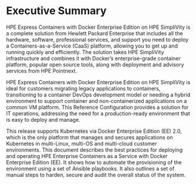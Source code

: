 # Executive Summary

HPE Express Containers with Docker Enterprise Edition on HPE SimpliVity is a complete solution from Hewlett Packard Enterprise that includes all the hardware, software, professional services, and support you need to deploy a Containers-as-a-Service \(CaaS\) platform, allowing you to get up and running quickly and efficiently. The solution takes HPE SimpliVity infrastructure and combines it with Docker’s enterprise-grade container platform, popular open source tools, along with deployment and advisory services from HPE Pointnext.

HPE Express Containers with Docker Enterprise Edition on HPE SimpliVity is ideal for customers migrating legacy applications to containers, transitioning to a container DevOps development model or needing a hybrid environment to support container and non-containerized applications on a common VM platform. This Reference Configuration provides a solution for IT operations, addressing the need for a production-ready environment that is easy to deploy and manage.

This release supports Kubernetes via Docker Enterprise Edition \(EE\) 2.0, which is the only platform that manages and secures applications on Kubernetes in multi-Linux, multi-OS and multi-cloud customer environments. This document describes the best practices for deploying and operating HPE Enterprise Containers as a Service with Docker Enterprise Edition \(EE\). It shows how to automate the provisioning of the environment using a set of Ansible playbooks. It also outlines a set of manual steps to harden, secure and audit the overall status of the system.
